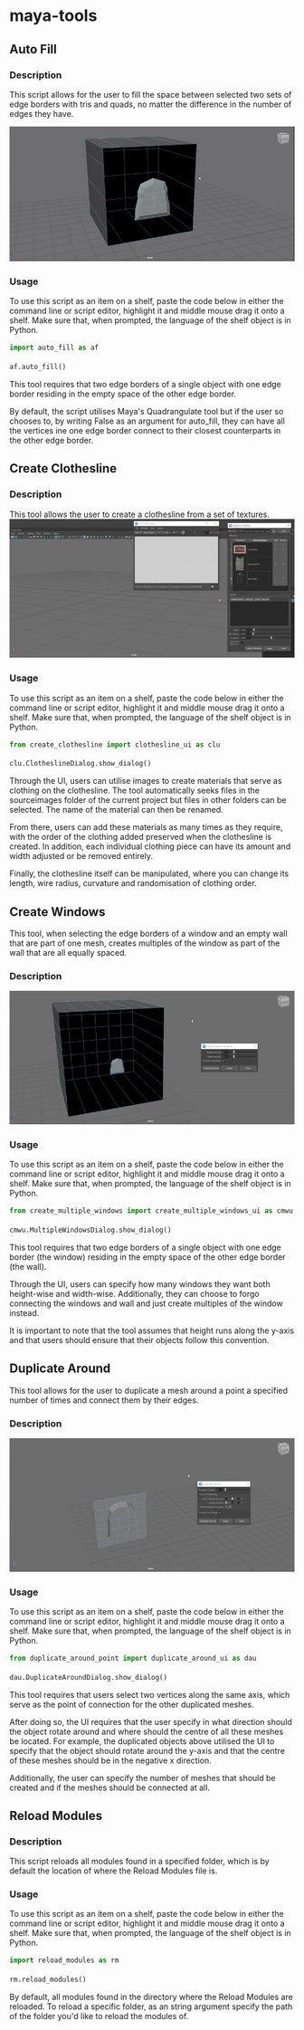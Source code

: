 # maya-tools

## Auto Fill

### Description

This script allows for the user to fill the space between selected two sets of edge borders with tris and quads, no matter the difference in the number of edges they have.

![Auto Fill](assets/auto_fill.gif)

### Usage

To use this script as an item on a shelf, paste the code below in either the command line or script editor, highlight it and middle mouse drag it onto a shelf. Make sure that, when prompted, the language of the shelf object is in Python.

```python
import auto_fill as af

af.auto_fill()
```

This tool requires that two edge borders of a single object with one edge border residing in the empty space of the other edge border.

By default, the script utilises Maya's Quadrangulate tool but if the user so chooses to, by writing False as an argument for auto_fill, they can have all the vertices ine one edge border connect to their closest counterparts in the other edge border.

## Create Clothesline

### Description

This tool allows the user to create a clothesline from a set of textures.
![Create Clothesline](assets/create_clothesline.gif)

### Usage

To use this script as an item on a shelf, paste the code below in either the command line or script editor, highlight it and middle mouse drag it onto a shelf. Make sure that, when prompted, the language of the shelf object is in Python.

```python
from create_clothesline import clothesline_ui as clu

clu.ClotheslineDialog.show_dialog()
```

Through the UI, users can utilise images to create materials that serve as clothing on the clothesline. The tool automatically seeks files in the sourceimages folder of the current project but files in other folders can be selected. The name of the material can then be renamed.

From there, users can add these materials as many times as they require, with the order of the clothing added preserved when the clothesline is created. In addition, each individual clothing piece can have its amount and width adjusted or be removed entirely.

Finally, the clothesline itself can be manipulated, where you can change its length, wire radius, curvature and randomisation of clothing order.

## Create Windows

This tool, when selecting the edge borders of a window and an empty wall that are part of one mesh, creates multiples of the window as part of the wall that are all equally spaced.

### Description

![Create Windows](assets/create_windows.gif)

### Usage

To use this script as an item on a shelf, paste the code below in either the command line or script editor, highlight it and middle mouse drag it onto a shelf. Make sure that, when prompted, the language of the shelf object is in Python.

```python
from create_multiple_windows import create_multiple_windows_ui as cmwu

cmwu.MultipleWindowsDialog.show_dialog()
```

This tool requires that two edge borders of a single object with one edge border (the window) residing in the empty space of the other edge border (the wall).

Through the UI, users can specify how many windows they want both height-wise and width-wise. Additionally, they can choose to forgo connecting the windows and wall and just create multiples of the window instead.

It is important to note that the tool assumes that height runs along the y-axis and that users should ensure that their objects follow this convention.

## Duplicate Around

This tool allows for the user to duplicate a mesh around a point a specified number of times and connect them by their edges.

### Description

![Duplicate Around](assets/duplicate_around.gif)

### Usage

To use this script as an item on a shelf, paste the code below in either the command line or script editor, highlight it and middle mouse drag it onto a shelf. Make sure that, when prompted, the language of the shelf object is in Python.

```python
from duplicate_around_point import duplicate_around_ui as dau

dau.DuplicateAroundDialog.show_dialog()
```

This tool requires that users select two vertices along the same axis, which serve as the point of connection for the other duplicated meshes.

After doing so, the UI requires that the user specify in what direction should the object rotate around and where should the centre of all these meshes be located. For example, the duplicated objects above utilised the UI to specify that the object should rotate around the y-axis and that the centre of these meshes should be in the negative x direction.

Additionally, the user can specify the number of meshes that should be created and if the meshes should be connected at all.

## Reload Modules

### Description

This script reloads all modules found in a specified folder, which is by default the location of where the Reload Modules file is.

### Usage

To use this script as an item on a shelf, paste the code below in either the command line or script editor, highlight it and middle mouse drag it onto a shelf. Make sure that, when prompted, the language of the shelf object is in Python.

```python
import reload_modules as rm

rm.reload_modules()
```

By default, all modules found in the directory where the Reload Modules are reloaded. To reload a specific folder, as an string argument specify the path of the folder you'd like to reload the modules of.
